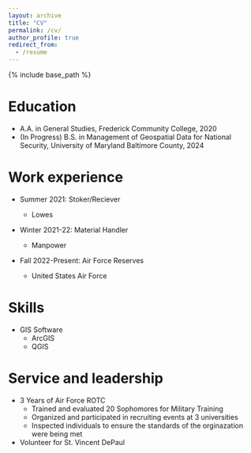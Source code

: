 ```yaml
---
layout: archive
title: "CV"
permalink: /cv/
author_profile: true
redirect_from:
  - /resume
---
```


{% include base_path %}

Education
======
* A.A. in General Studies, Frederick Community College, 2020
* (In Progress) B.S. in Management of Geospatial Data for National Security, University of Maryland Baltimore County, 2024


Work experience
======
* Summer 2021: Stoker/Reciever
  * Lowes
  
* Winter 2021-22: Material Handler
  * Manpower
 
* Fall 2022-Present: Air Force Reserves
  * United States Air Force
  
Skills
======
* GIS Software
  * ArcGIS
  * QGIS



Service and leadership
======
* 3 Years of Air Force ROTC
  * Trained and evaluated 20 Sophomores for Military Training
  * Organized and participated in recruiting events at 3 universities
  * Inspected individuals to ensure the standards of the orginazation were being met
* Volunteer for St. Vincent DePaul
